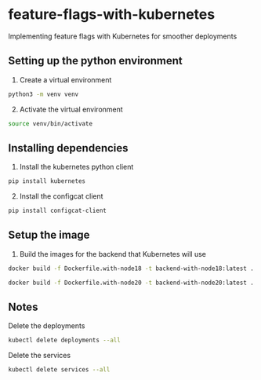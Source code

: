 # feature-flags-with-kubernetes

Implementing feature flags with Kubernetes for smoother deployments

## Setting up the python environment

1. Create a virtual environment

```bash
python3 -m venv venv
```

2. Activate the virtual environment

```bash
source venv/bin/activate
```

## Installing dependencies

1. Install the kubernetes python client

```bash
pip install kubernetes
```

2. Install the configcat client

```bash
pip install configcat-client
```

## Setup the image

1. Build the images for the backend that Kubernetes will use

```bash
docker build -f Dockerfile.with-node18 -t backend-with-node18:latest .
```

```bash
docker build -f Dockerfile.with-node20 -t backend-with-node20:latest .
```

## Notes

Delete the deployments

```bash
kubectl delete deployments --all
```

Delete the services

```bash
kubectl delete services --all
```
